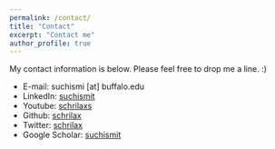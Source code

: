 ```yaml
---
permalink: /contact/
title: "Contact"
excerpt: "Contact me"
author_profile: true
---
```

My contact information is below. Please feel free to drop me a line. :)

* E-mail: suchismi [at] buffalo.edu
* LinkedIn: [suchismit](http://www.linkedin.com/in/suchismit)
* Youtube: [schrilaxs](https://www.youtube.com/user/schrilaxs)
* Github: [schrilax](https://github.com/schrilax)
* Twitter: [schrilax](http://twitter.com/schrilax)
* Google Scholar: [suchismit](https://scholar.google.com/citations?hl=en&user=SfzRqb4AAAAJ)
